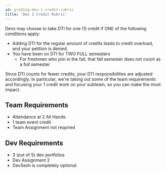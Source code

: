 ```yaml
---
id: grading-dev-1-credit-rubric
title: 'Dev 1 Credit Rubric'
---
```


Devs may choose to take DTI for one (1) credit if ONE of the following conditions apply:

- Adding DTI for the regular amount of credits leads to credit overload, and your petition is denied.
- You have been on DTI for TWO FULL semesters
  - For freshmen who join in the fall, that fall semester does not count as a full semester

Since DTI counts for fewer credits, your DTI responsibilities are adjusted
accordingly. In particular, we're taking out some of the team requirements and
focusing your 1 credit work on your subteam, so you can make the most impact.

## Team Requirements

- Attendance at 2 All Hands
- 1 team event credit
- Team Assignment not required

## Dev Requirements

- 3 (out of 5) dev portfolios
- Dev Assignment 2
- DevSesh is completely optional
